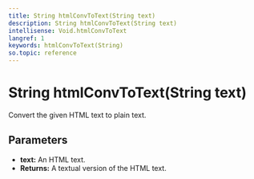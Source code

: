 ```yaml
---
title: String htmlConvToText(String text)
description: String htmlConvToText(String text)
intellisense: Void.htmlConvToText
langref: 1
keywords: htmlConvToText(String)
so.topic: reference
---
```


# String htmlConvToText(String text)

Convert the given HTML text to plain text.

## Parameters

* **text:** An HTML text.
* **Returns:** A textual version of the HTML text.
